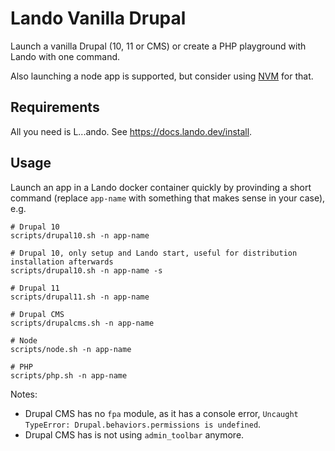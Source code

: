 # Lando Vanilla Drupal

Launch a vanilla Drupal (10, 11 or CMS) or create a PHP playground with Lando with one command.

Also launching a node app is supported, but consider using [NVM](https://github.com/nvm-sh/nvm) for that.

## Requirements

All you need is L...ando. See https://docs.lando.dev/install.

## Usage

Launch an app in a Lando docker container quickly by provinding a short command (replace `app-name` with something that makes sense in your case), e.g.

```
# Drupal 10
scripts/drupal10.sh -n app-name

# Drupal 10, only setup and Lando start, useful for distribution installation afterwards
scripts/drupal10.sh -n app-name -s

# Drupal 11
scripts/drupal11.sh -n app-name

# Drupal CMS
scripts/drupalcms.sh -n app-name

# Node
scripts/node.sh -n app-name

# PHP
scripts/php.sh -n app-name
```

Notes:

- Drupal CMS has no `fpa` module, as it has a console error, `Uncaught TypeError: Drupal.behaviors.permissions is undefined`.
- Drupal CMS has is not using `admin_toolbar` anymore.
